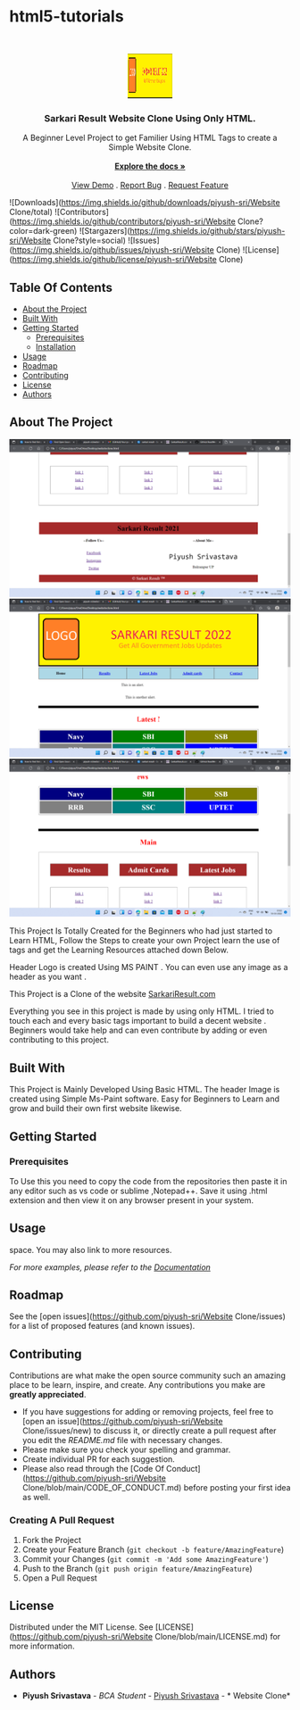 # html5-tutorials
<br/>
<p align="center">
  <a href="https://github.com/piyush-sri/Website Clone">
    <img src="header.png" alt="Logo" width="80" height="80">
  </a>

  <h3 align="center">Sarkari Result Website Clone Using Only HTML. </h3>

  <p align="center">
    A Beginner Level Project to get Familier Using HTML Tags to create a Simple Website Clone.
    <br/>
    <br/>
    <a href="https://github.com/piyush-sri/Website Clone"><strong>Explore the docs »</strong></a>
    <br/>
    <br/>
    <a href="https://github.com/piyush-sri/Website Clone">View Demo</a>
    .
    <a href="https://github.com/piyush-sri/Website Clone/issues">Report Bug</a>
    .
    <a href="https://github.com/piyush-sri/Website Clone/issues">Request Feature</a>
  </p>
</p>

![Downloads](https://img.shields.io/github/downloads/piyush-sri/Website Clone/total) ![Contributors](https://img.shields.io/github/contributors/piyush-sri/Website Clone?color=dark-green) ![Stargazers](https://img.shields.io/github/stars/piyush-sri/Website Clone?style=social) ![Issues](https://img.shields.io/github/issues/piyush-sri/Website Clone) ![License](https://img.shields.io/github/license/piyush-sri/Website Clone) 

## Table Of Contents

* [About the Project](#about-the-project)
* [Built With](#built-with)
* [Getting Started](#getting-started)
  * [Prerequisites](#prerequisites)
  * [Installation](#installation)
* [Usage](#usage)
* [Roadmap](#roadmap)
* [Contributing](#contributing)
* [License](#license)
* [Authors](#authors)
 

## About The Project

![Screen Shot](ss2.png)
![Screen Shot](ss3.png)
![Screen Shot](ss1.png)



This Project Is Totally Created for the Beginners who had just started to Learn HTML, Follow the Steps to create your own Project learn the use of tags and get the Learning Resources attached down Below.

Header Logo is created Using MS PAINT . You can even use any image as a header as you want .

This Project is a Clone of the website  <a href=" https://www.sarkariresult.com/">SarkariResult.com</a>

Everything you see in this project is made by using only HTML.
I tried to touch each and every basic tags important to build a decent website . Beginners would take help and can even contribute by adding or even contributing to this project.

## Built With

This Project is Mainly Developed Using Basic HTML. The header Image is created using Simple Ms-Paint software. Easy for Beginners to Learn and grow and build their own first website likewise.

## Getting Started

 

### Prerequisites

 To Use this you need to copy the code from the repositories then paste it in any editor such as vs code or sublime ,Notepad++.
Save it using .html extension and then view it on any browser present in your system.


 

## Usage

 space. You may also link to more resources.

_For more examples, please refer to the [Documentation](https://example.com)_

## Roadmap

See the [open issues](https://github.com/piyush-sri/Website Clone/issues) for a list of proposed features (and known issues).

## Contributing

Contributions are what make the open source community such an amazing place to be learn, inspire, and create. Any contributions you make are **greatly appreciated**.
* If you have suggestions for adding or removing projects, feel free to [open an issue](https://github.com/piyush-sri/Website Clone/issues/new) to discuss it, or directly create a pull request after you edit the *README.md* file with necessary changes.
* Please make sure you check your spelling and grammar.
* Create individual PR for each suggestion.
* Please also read through the [Code Of Conduct](https://github.com/piyush-sri/Website Clone/blob/main/CODE_OF_CONDUCT.md) before posting your first idea as well.

### Creating A Pull Request

1. Fork the Project
2. Create your Feature Branch (`git checkout -b feature/AmazingFeature`)
3. Commit your Changes (`git commit -m 'Add some AmazingFeature'`)
4. Push to the Branch (`git push origin feature/AmazingFeature`)
5. Open a Pull Request

## License

Distributed under the MIT License. See [LICENSE](https://github.com/piyush-sri/Website Clone/blob/main/LICENSE.md) for more information.

## Authors

* **Piyush Srivastava** - *BCA Student* - [Piyush Srivastava]( https://github.com/piyush-sri) - * Website Clone*

 
